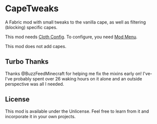 # CapeTweaks

A Fabric mod with small tweaks to the vanilla cape, as well as filtering (blocking) specific capes.

This mod needs [Cloth Config](https://github.com/shedaniel/cloth-config).
To configure, you need [Mod Menu](https://github.com/TerraformersMC/ModMenu/).

This mod does not add capes.

## Turbo Thanks

Thanks @BuzzFeedMinecraft for helping me fix the mixins early on!
I've- I've probably spent over 26 waking hours on it alone and an outside perspective was all I needed.

## License

This mod is available under the Unlicense. Feel free to learn from it and incorporate it in your own projects.
